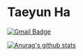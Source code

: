 <h1>Taeyun Ha</h1>

[![Gmail Badge](https://img.shields.io/badge/Gmail-d14836?style=flat-square&logo=Gmail&logoColor=white&link=mailto:snugyun01@gmail.com)](mailto:tyha@uclab.re.kr)
				
[![Anurag's github stats](https://github-readme-stats.vercel.app/api?username=hataeyunn)](https://github.com/anuraghazra/github-readme-stats)
